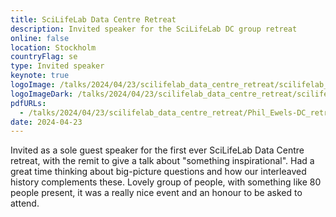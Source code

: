 ```yaml
---
title: SciLifeLab Data Centre Retreat
description: Invited speaker for the SciLifeLab DC group retreat
online: false
location: Stockholm
countryFlag: se
type: Invited speaker
keynote: true
logoImage: /talks/2024/04/23/scilifelab_data_centre_retreat/scilifelab_data_centre.png
logoImageDark: /talks/2024/04/23/scilifelab_data_centre_retreat/scilifelab_data_centre_dark_bg.png
pdfURLs:
  - /talks/2024/04/23/scilifelab_data_centre_retreat/Phil_Ewels-DC_retreat.pdf
date: 2024-04-23
---
```


Invited as a sole guest speaker for the first ever SciLifeLab Data Centre retreat, with the remit to give a talk about "something inspirational".
Had a great time thinking about big-picture questions and how our interleaved history complements these.
Lovely group of people, with something like 80 people present, it was a really nice event and an honour to be asked to attend.
